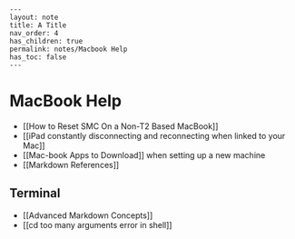 ```
---
layout: note
title: A Title
nav_order: 4
has_children: true
permalink: notes/Macbook Help
has_toc: false
---
```

# MacBook Help
- [[How to Reset SMC On a Non-T2 Based MacBook]]
- [[iPad constantly disconnecting and reconnecting when linked to your Mac]]
- [[Mac-book Apps to Download]] when setting up a new machine
- [[Markdown References]]

## Terminal
- [[Advanced Markdown Concepts]]
- [[cd too many arguments error in shell]]